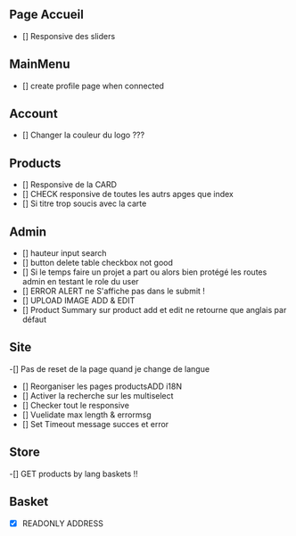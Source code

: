 ## Page Accueil

- [] Responsive des sliders

## MainMenu

- [] create profile page when connected

## Account

- [] Changer la couleur du logo ???

## Products

- [] Responsive de la CARD
- [] CHECK responsive de toutes les autrs apges que index
- [] Si titre trop soucis avec la carte

## Admin

- [] hauteur input search
- [] button delete table checkbox not good
- [] Si le temps faire un projet a part ou alors bien protégé les routes admin en testant le role du user
- [] ERROR ALERT ne S'affiche pas dans le submit !
- [] UPLOAD IMAGE ADD & EDIT
- [] Product Summary sur product add et edit ne retourne que anglais par défaut

## Site

-[] Pas de reset de la page quand je change de langue

- [] Reorganiser les pages productsADD i18N
- [] Activer la recherche sur les multiselect
- [] Checker tout le responsive
- [] Vuelidate max length & errormsg
- [] Set Timeout message succes et error

## Store

-[] GET products by lang baskets !!

## Basket

-[x] READONLY ADDRESS
